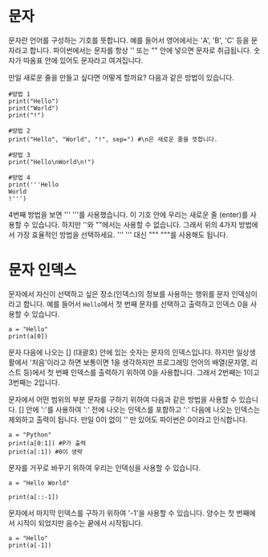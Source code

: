 # 문자
문자란 언어를 구성하는 기호를 뜻합니다. 예를 들어서 영어에서는 'A', 'B', 'C' 등을 문자라고 합니다. 파이썬에서는 문자를 항상 '' 또는 "" 안에 넣으면 문자로 취급됩니다. 숫자가 따옴표 안에 있어도 문자라고 여겨집니다.

만일 새로운 줄을 만들고 싶다면 어떻게 할까요? 다음과 같은 방법이 있습니다.

```
#방법 1
print("Hello")
print("World")
print("!")

#방법 2
print("Hello", "World", "!", sep=") #\n은 새로운 줄을 뜻합니다.

#방법 3
print("Hello\nWorld\n!")

#방법 4
print('''Hello
World
!''')
```

4번째 방법을 보면 ''' '''를 사용했습니다. 이 기호 안에 우리는 새로운 줄 (enter)를 사용할 수 있습니다. 하지만 ''와 ""에서는 사용할 수 없습니다. 그래서 위의 4가지 방법에서 가장 효율적인 방법을 선택하세요. ''' ''' 대신 """ """를 사용해도 됩니다.

# 문자 인덱스
문자에서 자신이 선택하고 싶은 장소(인덱스)의 정보를 사용하는 행위를 문자 인덱싱이라고 합니다. 예를 들어서 `Hello`에서 첫 번째 문자를 선택하고 출력하고 인덱스 0을 사용할 수 있습니다.

```
a = "Hello"
print(a[0])
```

문자 다음에 나오는 [] (대괄호) 안에 있는 숫자는 문자의 인덱스입니다. 하지만 일상생활에서 '처음'이라고 하면 보통이면 1을 생각하지만 프로그래밍 언어의 배열(문자열, 리스트 등)에서 첫 번째 인덱스를 출력하기 위하여 0을 사용합니다. 그래서 2번째는 1이고 3번째는 2입니다.

문자에서 어떤 범위의 부분 문자를 구하기 위하여 다음과 같은 방법을 사용할 수 있습니다. [] 안에 ':'를 사용하여 ':' 전에 나오는 인덱스를 포함하고 ':' 다음에 나오는 인덱스는 제외하고 출력이 됩니다. 만일 0이 없이 '' 만 있어도 파이썬은 0이라고 인식합니다.

```
a = "Python"
print(a[0:1]) #P가 출력
print(a[:1]) #0이 생략
```

문자를 거꾸로 바꾸기 위하여 우리는 인덱싱을 사용할 수 있습니다.

```
a = "Hello World"

print(a[::-1])
```

문자에서 마지막 인덱스를 구하기 위하여 '-1'을 사용할 수 있습니다. 양수는 첫 번째에서 시작이 되었지만 음수는 끝에서 시작됩니다.

```
a = "Hello"
print(a[-1])
```
